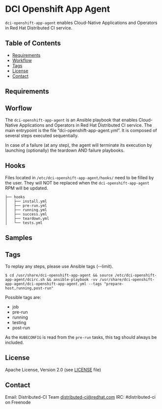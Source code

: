 # DCI Openshift App Agent

`dci-openshift-app-agent` enables Cloud-Native Applications and Operators in Red Hat Distributed CI service.

## Table of Contents

- [Requirements](#requirements)
- [Workflow](#workflow)
- [Tags](#tags)
- [License](#license)
- [Contact](#contact)

## Requirements

## Worflow

The `dci-openshift-app-agent` is an Ansible playbook that enables Cloud-Native Applications and Operators in Red Hat Distributed CI service. The main entrypoint is the file “dci-openshift-app-agent.yml”. It is composed of several steps executed sequentially.

In case of a failure (at any step), the agent will terminate its execution by launching (optionally) the teardown AND failure playbooks.

## Hooks

Files located in `/etc/dci-openshift-app-agent/hooks/` need to be filled by the user.
They will NOT be replaced when the `dci-openshift-app-agent` RPM will be updated.

```
├── hooks
│   ├── install.yml
│   ├── pre-run.yml
│   ├── running.yml
│   ├── success.yml
│   ├── teardown.yml
│   └── tests.yml
```

## Samples



## Tags

To replay any steps, please use Ansible tags (--limit).

`$ cd /usr/share/dci-openshift-app-agent && source /etc/dci-openshift-app-agent/dcirc.sh && ansible-playbook -vv /usr/share/dci-openshift-app-agent/dci-openshift-app-agent.yml --tags "prepare-host,running,post-run"`

Possible tags are:

* job
* pre-run
* running
* testing
* post-run

As the `KUBECONFIG` is read from the `pre-run` tasks, this tag should always be included. 

## License

Apache License, Version 2.0 (see [LICENSE](LICENSE) file)

## Contact

Email: Distributed-CI Team <distributed-ci@redhat.com>
IRC: #distributed-ci on Freenode
